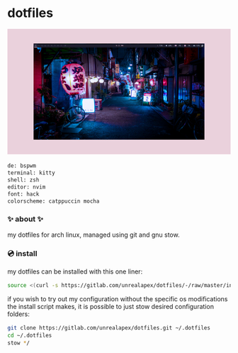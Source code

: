 # dotfiles

![screenshot of arch linux rice](rice.png)
```
de: bspwm
terminal: kitty
shell: zsh
editor: nvim
font: hack
colorscheme: catppuccin mocha
```

### ✨ about ✨
my dotfiles for arch linux, managed using git and gnu stow.

### 💿 install
my dotfiles can be installed with this one liner:

```sh
source <(curl -s https://gitlab.com/unrealapex/dotfiles/-/raw/master/install.sh)
```
if you wish to try out my configuration without the specific os modifications the install script makes, it is possible to just stow desired configuration folders:

```sh
git clone https://gitlab.com/unrealapex/dotfiles.git ~/.dotfiles
cd ~/.dotfiles
stow */
```
